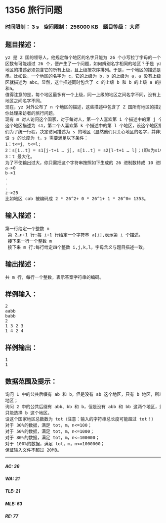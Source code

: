 # 1356 旅行问题   
### 时间限制： 3 s&nbsp;&nbsp;&nbsp;&nbsp;空间限制： 256000 KB&nbsp;&nbsp;&nbsp;&nbsp;题目等级： 大师  
## 题目描述：  

<pre>
yz 是 Z 国的领导人，他规定每个地区的名字只能为 26 个小写拉丁字母的一个。由于地  
区数有可能超过 26 个，便产生了一个问题，如何辨别名字相同的地区？于是 yz 规定，一个  
地区的描述必须包含它的所有上级，且上级按次序排列。于是，一个地区的描述是一个字符  
串。比如说，一个地区的名字为 c，它的上级为 b，b 的上级为 a，a 没有上级，那么这个地  
区就描述为 abc。显然，这个描述同时包含了 c 的上级 b 和 b 的上级 a 的描述，分别为 ab  
和a。
值得注意的是，每个地区最多有一个上级，同一上级的地区之间名字不同，没有上级的  
地区之间名字不同。   
现在，yz 对外公布了 n 个地区的描述，这些描述中包含了 Z 国所有地区的描述，并让  
你处理来访者的旅行问题。   
现有 m 对人访问这个国家，对于每对人，第一个人喜欢第 i 个描述中的第 j 个地区，设  
这个地区描述为 s1，第二个人喜欢第 k 个描述中的第 l 个地区，设这个地区描述为 s2。他  
们为了统一行程，决定访问描述为 s 的地区（显然他们只关心地区的名字，并非是地区本身），  
设 s 的长度为 t，s 需要满足以下条件：   
1：t<=j, t<=l;   
2：s[1..t] = s1[j-t+1 … j], s[1..t] = s2[l-t+1 … l]；（即s为s1中1到k位与 s2 中 1 到 l 位的公共后缀）   
3：t 最大化。   
为了不使输出过大，你只需把这个字符串按照如下生成的 26 进制数转成 10 进制后 mod 1000000007 后输出:   
a->0   
b->1   
.   
.   
.   
z->25   
比如地区 cab 被编码成 2 * 26^2+ 0 * 26^1+ 1 * 26^0= 1353。
</pre>
  
  
## 输入描述：  

<pre>
第一行给定一个整数 n   
 第 2…n+1 行:每 i+1 行给定一个字符串 a[i],表示第 i 个描述。   
 接下来一行一个整数 m   
 接下来 m 行:每行给定四个整数 i,j,k,l，字母含义与题目描述一致。
</pre>
  
  
## 输出描述：  

<pre>
共 m 行，每行一个整数，表示答案字符串的编码。 
</pre>
  
  
## 样例输入：  

<pre>
2   
aabb   
babb   
2   
1 3 2 3   
1 4 2 4
</pre>
  
  
## 样例输出：  

<pre>
1   
1
</pre>
  
  
## 数据范围及提示：  

<pre>
询问 1 中的公共后缀有 ab 和 b，但是没有 ab 这个地区，只有 b 地区，所以只能选择 b 这个  
地区；   
询问 2 中的公共后缀有 abb、bb 和 b，但是没有 abb 和 bb 这两个地区，只有 b 地区，所以  
只能选择 b 这个地区。
设这个国家地区总数数为 tot（注意：输入的字符串总长度可能超过 tot！）   
对于 30%的数据，满足 tot，m，n<=100；   
对于 50%的数据，满足 tot，m，n<=1000；   
对于 80%的数据，满足 tot，m，n<=100000；   
对于 100%的数据，满足 tot，m，n<=1000000；   
保证输入文件不超过 20MB。
</pre>
  
  
***  

##### AC: 36  
##### WA: 21  
##### TLE: 21  
##### MLE: 63  
##### RE: 77  
